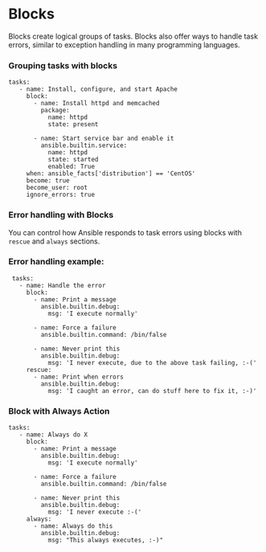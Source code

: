 # Blocks

Blocks create logical groups of tasks. Blocks also offer ways to handle task errors, similar to exception handling in many programming languages.

### Grouping tasks with blocks

```
tasks:
   - name: Install, configure, and start Apache
     block:
       - name: Install httpd and memcached
         package:
           name: httpd
           state: present

       - name: Start service bar and enable it
         ansible.builtin.service:
           name: httpd
           state: started
           enabled: True
     when: ansible_facts['distribution'] == 'CentOS'
     become: true
     become_user: root
     ignore_errors: true
```

### Error handling with Blocks

You can control how Ansible responds to task errors using blocks with `rescue` and `always` sections.

### Error handling example:

```
 tasks:
   - name: Handle the error
     block:
       - name: Print a message
         ansible.builtin.debug:
           msg: 'I execute normally'

       - name: Force a failure
         ansible.builtin.command: /bin/false

       - name: Never print this
         ansible.builtin.debug:
           msg: 'I never execute, due to the above task failing, :-('
     rescue:
       - name: Print when errors
         ansible.builtin.debug:
           msg: 'I caught an error, can do stuff here to fix it, :-)'
```

### Block with Always Action

```
tasks:
   - name: Always do X
     block:
       - name: Print a message
         ansible.builtin.debug:
           msg: 'I execute normally'

       - name: Force a failure
         ansible.builtin.command: /bin/false

       - name: Never print this
         ansible.builtin.debug:
           msg: 'I never execute :-('
     always:
       - name: Always do this
         ansible.builtin.debug:
           msg: "This always executes, :-)"
```
